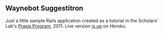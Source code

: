 ## Waynebot Suggestitron

Just a little sample Rails application created as a tutorial in the Scholars' Lab's [Praxis Program](http://praxis.scholarslab.org/), 2011.
Live version [is up](http://waynebot.herokuapp.com) on Heroku. 
